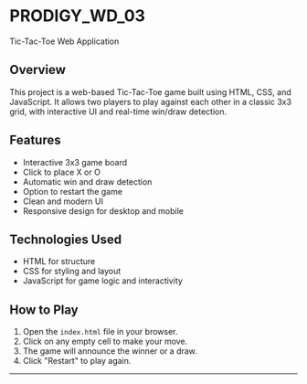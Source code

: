 # PRODIGY_WD_03

Tic-Tac-Toe Web Application

## Overview

This project is a web-based Tic-Tac-Toe game built using HTML, CSS, and JavaScript. It allows two players to play against each other in a classic 3x3 grid, with interactive UI and real-time win/draw detection.

## Features

- Interactive 3x3 game board
- Click to place X or O
- Automatic win and draw detection
- Option to restart the game
- Clean and modern UI
- Responsive design for desktop and mobile

## Technologies Used

- HTML for structure
- CSS for styling and layout
- JavaScript for game logic and interactivity

## How to Play

1. Open the `index.html` file in your browser.
2. Click on any empty cell to make your move.
3. The game will announce the winner or a draw.
4. Click "Restart" to play again.

---
